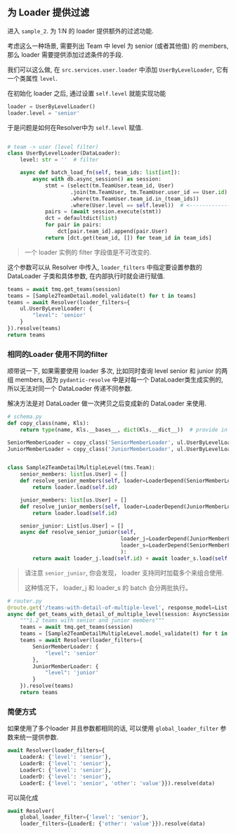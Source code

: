 ## 为 Loader 提供过滤

进入 `sample_2`. 为 1:N 的 loader 提供额外的过滤功能.

考虑这么一种场景, 需要列出 Team 中 level 为 senior (或者其他值) 的 members, 那么 loader 需要提供添加过滤条件的手段.

我们可以这么做, 在 `src.services.user.loader` 中添加 `UserByLevelLoader`, 它有一个类属性 `level`. 

在初始化 loader 之后, 通过设置 `self.level` 就能实现功能


```python
loader = UserByLevelLoader()
loader.level = 'senior'
```

于是问题是如何在Resolver中为 `self.level` 赋值.


```python

# team -> user (level filter)
class UserByLevelLoader(DataLoader):
    level: str = ''  # filter

    async def batch_load_fn(self, team_ids: list[int]):
        async with db.async_session() as session:
            stmt = (select(tm.TeamUser.team_id, User)
                    .join(tm.TeamUser, tm.TeamUser.user_id == User.id)
                    .where(tm.TeamUser.team_id.in_(team_ids))
                    .where(User.level == self.level))  # <---------------- filter
            pairs = (await session.execute(stmt))
            dct = defaultdict(list)
            for pair in pairs:
                dct[pair.team_id].append(pair.User)
            return [dct.get(team_id, []) for team_id in team_ids]
```

> 一个 loader 实例的 filter 字段值是不可改变的.

这个参数可以从 Resolver 中传入, `loader_filters` 中指定要设置参数的 DataLoader 子类和具体参数, 在内部执行时就会进行赋值.

```python
teams = await tmq.get_teams(session)
teams = [Sample2TeamDetail.model_validate(t) for t in teams]
teams = await Resolver(loader_filters={
    ul.UserByLevelLoader: {
        "level": 'senior'
    }
}).resolve(teams)
return teams
```

### 相同的Loader 使用不同的filter

顺带说一下, 如果需要使用 loader 多次, 比如同时查询 level senior 和 junior 的两组 members, 因为 `pydantic-resolve` 中是对每一个 DataLoader类生成实例的, 所以无法对同一个 DataLoader 传递不同参数.

解决方法是对 DataLoader 做一次拷贝之后变成新的 DataLoader 来使用.

```python
# schema.py
def copy_class(name, Kls):
    return type(name, Kls.__bases__, dict(Kls.__dict__))  # provide in pydantic_resolve

SeniorMemberLoader = copy_class('SeniorMemberLoader', ul.UserByLevelLoader)
JuniorMemberLoader = copy_class('JuniorMemberLoader', ul.UserByLevelLoader)


class Sample2TeamDetailMultipleLevel(tms.Team):
    senior_members: list[us.User] = []
    def resolve_senior_members(self, loader=LoaderDepend(SeniorMemberLoader)):
        return loader.load(self.id)

    junior_members: list[us.User] = []
    def resolve_junior_members(self, loader=LoaderDepend(JuniorMemberLoader)):
        return loader.load(self.id)

    senior_junior: List[us.User] = []
    async def resolve_senior_junior(self,
                                    loader_j=LoaderDepend(JuniorMemberLoader),
                                    loader_s=LoaderDepend(SeniorMemberLoader)
                                    ):
        return await loader_j.load(self.id) + await loader_s.load(self.id)

```

> 请注意 `senior_junior`, 你会发现， loader 支持同时加载多个来组合使用.
>
> 这种情况下， loader_j 和 loader_s 的 batch 会分两批执行。


```python
# router.py
@route.get('/teams-with-detail-of-multiple-level', response_model=List[Sample2TeamDetail])
async def get_teams_with_detail_of_multiple_level(session: AsyncSession = Depends(db.get_session)):
    """1.2 teams with senior and junior members"""
    teams = await tmq.get_teams(session)
    teams = [Sample2TeamDetailMultipleLevel.model_validate(t) for t in teams]
    teams = await Resolver(loader_filters={
        SeniorMemberLoader: {
            "level": 'senior'
        },
        JuniorMemberLoader: {
            "level": 'junior'
        }
    }).resolve(teams)
    return teams
```

### 简便方式

如果使用了多个loader 并且参数都相同的话, 可以使用 `global_loader_filter` 参数来统一提供参数.

```python
await Resolver(loader_filters={
    LoaderA: {'level': 'senior'},
    LoaderB: {'level': 'senior'},
    LoaderC: {'level': 'senior'},
    LoaderD: {'level': 'senior'},
    LoaderE: {'level': 'senior', 'other': 'value'}}).resolve(data)
```

可以简化成
```python
await Resolver(
    global_loader_filter={'level': 'senior'},
    loader_filters={LoaderE: {'other': 'value'}}).resolve(data)
```
